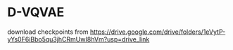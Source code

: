 # D-VQVAE
download checkpoints from https://drive.google.com/drive/folders/1eVytP-yYs0F6iBbo5qu3jhCRmUwI8hVm?usp=drive_link
